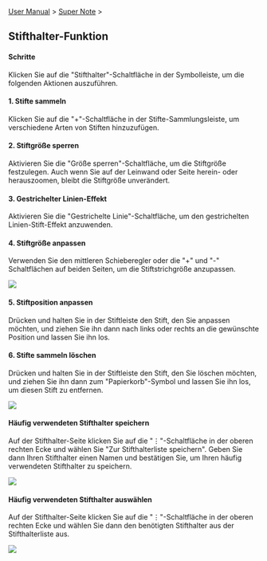 [User Manual](/dragonnest/drawnote/manual/en) > [Super Note](/dragonnest/drawnote/manual/en/super_note) >

Stifthalter-Funktion
---

#### Schritte

Klicken Sie auf die "Stifthalter"-Schaltfläche in der Symbolleiste, um die folgenden Aktionen auszuführen.

#### 1. Stifte sammeln

Klicken Sie auf die "+"-Schaltfläche in der Stifte-Sammlungsleiste, um verschiedene Arten von Stiften hinzuzufügen.

#### 2. Stiftgröße sperren

Aktivieren Sie die "Größe sperren"-Schaltfläche, um die Stiftgröße festzulegen. Auch wenn Sie auf der Leinwand oder Seite herein- oder herauszoomen, bleibt die Stiftgröße unverändert.

#### 3. Gestrichelter Linien-Effekt

Aktivieren Sie die "Gestrichelte Linie"-Schaltfläche, um den gestrichelten Linien-Stift-Effekt anzuwenden.

#### 4. Stiftgröße anpassen

Verwenden Sie den mittleren Schieberegler oder die "+" und "-" Schaltflächen auf beiden Seiten, um die Stiftstrichgröße anzupassen.

![](imgs/brush_function.png)

#### 5. Stiftposition anpassen

Drücken und halten Sie in der Stiftleiste den Stift, den Sie anpassen möchten, und ziehen Sie ihn dann nach links oder rechts an die gewünschte Position und lassen Sie ihn los.

#### 6. Stifte sammeln löschen

Drücken und halten Sie in der Stiftleiste den Stift, den Sie löschen möchten, und ziehen Sie ihn dann zum "Papierkorb"-Symbol und lassen Sie ihn los, um diesen Stift zu entfernen.

![](imgs/brush_function1.png)

#### Häufig verwendeten Stifthalter speichern

Auf der Stifthalter-Seite klicken Sie auf die "⋮"-Schaltfläche in der oberen rechten Ecke und wählen Sie "Zur Stifthalterliste speichern". Geben Sie dann Ihren Stifthalter einen Namen und bestätigen Sie, um Ihren häufig verwendeten Stifthalter zu speichern.

![](imgs/brush_function2.png)

#### Häufig verwendeten Stifthalter auswählen

Auf der Stifthalter-Seite klicken Sie auf die "⋮"-Schaltfläche in der oberen rechten Ecke und wählen Sie dann den benötigten Stifthalter aus der Stifthalterliste aus.

![](imgs/brush_function5.png)